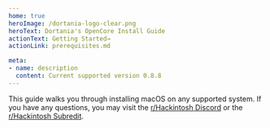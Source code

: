 ```yaml
---
home: true
heroImage: /dortania-logo-clear.png
heroText: Dortania's OpenCore Install Guide
actionText: Getting Started→
actionLink: prerequisites.md

meta:
- name: description
  content: Current supported version 0.8.8
---
```


This guide walks you through installing macOS on any supported system.
If you have any questions, you may visit the [r/Hackintosh Discord](https://discord.gg/u8V7N5C) or the [r/Hackintosh Subredit](https://www.reddit.com/r/hackintosh/).
